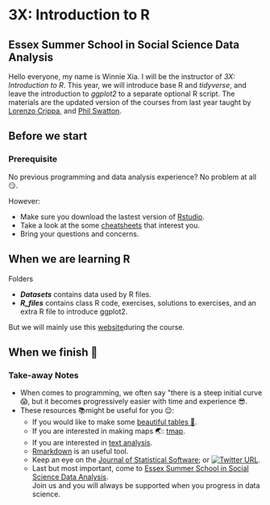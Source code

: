 # 3X: Introduction to R
## Essex Summer School in Social Science Data Analysis

Hello everyone, my name is Winnie Xia. I will be the instructor of _3X: Introduction to R_.
This year, we will introduce base R and _tidyverse_, and leave the introduction to _ggplot2_ to a separate optional R script. The materials are the updated version of the courses from last year taught by [Lorenzo Crippa](https://lorenzo-crippa.github.io), and [Phil Swatton](https://philswatton.github.io).

## Before we start
### Prerequisite
No previous programming and data analysis experience? No problem at all 😏.

However:
- Make sure you download the lastest version of [Rstudio](https://www.rstudio.com). 
- Take a look at the some [cheatsheets](https://www.rstudio.com/resources/cheatsheets/) that interest you.
- Bring your questions and concerns.

## When we are learning R
Folders
- ***Datasets*** contains data used by R files.
- ***R_files*** contains class R code, exercises, solutions to exercises, and an extra R file to introduce ggplot2.

But we will mainly use this [website](https://raw.githack.com/Shiyi-Xia/ESS_3x_website/main/_site/index.html#1_Introduction)during the course.

## When we finish 🎉
### Take-away Notes

- When comes to programming, we often say "there is a steep initial curve 😱, but it becomes progressively easier with time and experience 😎.
- These resources 📚might be useful for you 😌:
   - If you would like to make some [beautiful tables 📑](https://rfortherestofus.com/2019/11/how-to-make-beautiful-tables-in-r/).
   -  If you are interested in making maps 🌏: [tmap](https://github.com/r-tmap/tmap).
   -  If you are interested in [text analysis](https://quanteda.io).
   -  [Rmarkdown](https://bookdown.org/yihui/rmarkdown/) is an useful tool.
   -  Keep an eye on the [Journal of Statistical Software](https://www.jstatsoft.org/index); or  [![Twitter URL](https://img.shields.io/twitter/follow/Rstudiotips?style=social)](https://twitter.com/rstudiotips).
   -  Last but most important, come to [Essex Summer School in Social Science Data Analysis](https://essexsummerschool.com). \
   Join us and you will always be supported when you progress in data science.
